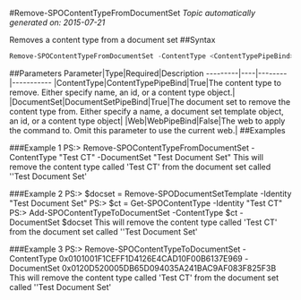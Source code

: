 #Remove-SPOContentTypeFromDocumentSet
*Topic automatically generated on: 2015-07-21*

Removes a content type from a document set
##Syntax
```powershell
Remove-SPOContentTypeFromDocumentSet -ContentType <ContentTypePipeBind> -DocumentSet <DocumentSetPipeBind> [-Web <WebPipeBind>]
```


##Parameters
Parameter|Type|Required|Description
---------|----|--------|-----------
|ContentType|ContentTypePipeBind|True|The content type to remove. Either specify name, an id, or a content type object.|
|DocumentSet|DocumentSetPipeBind|True|The document set to remove the content type from. Either specify a name, a document set template object, an id, or a content type object|
|Web|WebPipeBind|False|The web to apply the command to. Omit this parameter to use the current web.|
##Examples

###Example 1
    PS:> Remove-SPOContentTypeFromDocumentSet -ContentType "Test CT" -DocumentSet "Test Document Set"
This will remove the content type called 'Test CT' from the document set called ''Test Document Set'

###Example 2
    PS:> $docset = Remove-SPODocumentSetTemplate -Identity "Test Document Set"
PS:> $ct = Get-SPOContentType -Identity "Test CT"
PS:> Add-SPOContentTypeToDocumentSet -ContentType $ct -DocumentSet $docset
This will remove the content type called 'Test CT' from the document set called ''Test Document Set'

###Example 3
    PS:> Remove-SPOContentTypeToDocumentSet -ContentType 0x0101001F1CEFF1D4126E4CAD10F00B6137E969 -DocumentSet 0x0120D520005DB65D094035A241BAC9AF083F825F3B
This will remove the content type called 'Test CT' from the document set called ''Test Document Set'
<!-- Ref: AC40C3558B15E6E81F61D6D4172F9AA6 -->